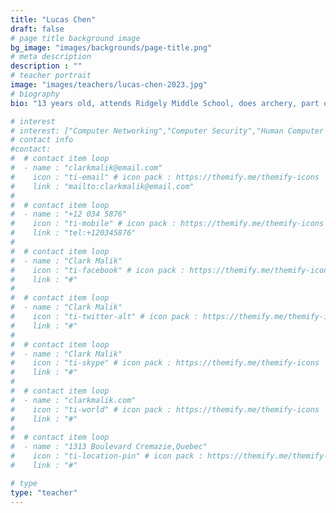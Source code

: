 ```yaml
---
title: "Lucas Chen"
draft: false
# page title background image
bg_image: "images/backgrounds/page-title.png"
# meta description
description : ""
# teacher portrait
image: "images/teachers/lucas-chen-2023.jpg"
# biography
bio: "13 years old, attends Ridgely Middle School, does archery, part of the Chess and Cubing Club at my school. Started using Scratch at 9 years old, I've made over 30 games on Scratch, I've shared my games on Youtube."

# interest
# interest: ["Computer Networking","Computer Security","Human Computer Interfacing"]
# contact info
#contact:
#  # contact item loop
#  - name : "clarkmalik@email.com"
#    icon : "ti-email" # icon pack : https://themify.me/themify-icons
#    link : "mailto:clarkmalik@email.com"
#
#  # contact item loop
#  - name : "+12 034 5876"
#    icon : "ti-mobile" # icon pack : https://themify.me/themify-icons
#    link : "tel:+120345876"
#
#  # contact item loop
#  - name : "Clark Malik"
#    icon : "ti-facebook" # icon pack : https://themify.me/themify-icons
#    link : "#"
#
#  # contact item loop
#  - name : "Clark Malik"
#    icon : "ti-twitter-alt" # icon pack : https://themify.me/themify-icons
#    link : "#"
#
#  # contact item loop
#  - name : "Clark Malik"
#    icon : "ti-skype" # icon pack : https://themify.me/themify-icons
#    link : "#"
#
#  # contact item loop
#  - name : "clarkmalik.com"
#    icon : "ti-world" # icon pack : https://themify.me/themify-icons
#    link : "#"
#
#  # contact item loop
#  - name : "1313 Boulevard Cremazie,Quebec"
#    icon : "ti-location-pin" # icon pack : https://themify.me/themify-icons
#    link : "#"

# type
type: "teacher"
---
```




